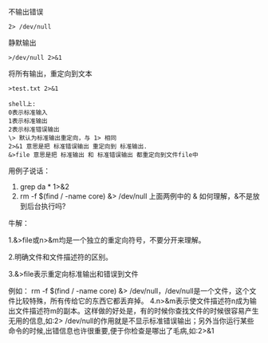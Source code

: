 不输出错误

```
2> /dev/null
```

静默输出

```
>/dev/null 2>&1
```

将所有输出，重定向到文本

```
>test.txt 2>&1
```



```
shell上:
0表示标准输入
1表示标准输出
2表示标准错误输出
\> 默认为标准输出重定向，与 1> 相同
2>&1 意思是把 标准错误输出 重定向到 标准输出.
&>file 意思是把 标准输出 和 标准错误输出 都重定向到文件file中
```



用例子说话：

1. grep da * 1>&2 
2. rm -f $(find / -name core) &> /dev/null
上面两例中的 & 如何理解，&不是放到后台执行吗?

牛解：

1.&>file或n>&m均是一个独立的重定向符号，不要分开来理解。

2.明确文件和文件描述符的区别。

3.&>file表示重定向标准输出和错误到文件

例如：
rm -f $(find / -name core) &> /dev/null，/dev/null是一个文件，这个文件比较特殊，所有传给它的东西它都丢弃掉。
4.n>&m表示使文件描述符n成为输出文件描述符m的副本。这样做的好处是，有的时候你查找文件的时候很容易产生无用的信息,如:2> /dev/null的作用就是不显示标准错误输出；另外当你运行某些命令的时候,出错信息也许很重要,便于你检查是哪出了毛病,如:2>&1
